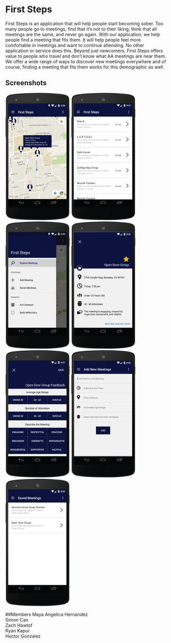 # First Steps
First Steps is an application that will help people start becoming sober. Too many people go to meetings, find that it’s not to their liking, think that all meetings are the same, and never go again. With our application, we help people find a meeting that fits them. It will help people feel more comfortable in meetings and want to continue attending. No other application or service does this. 
Beyond just newcomers, First Steps offers value to people who travel and don’t know what AA meetings are near them. We offer a wide range of ways to discover new meetings everywhere and of course, finding a meeting that fits them works for this demographic as well.

## Screenshots

<img src="screenshots/discover1.png" height="400" alt="Screenshot"/>
<img src="screenshots/discover2.png" height="400" alt="Screenshot"/>
<img src="screenshots/discovery3.png" height="400" alt="Screenshot"/>
<img src="screenshots/context1.png" height="400" alt="Screenshot"/>
<img src="screenshots/context2.png" height="400" alt="Screenshot"/>
<img src="screenshots/save1.png" height="400" alt="Screenshot"/>
<img src="screenshots/save2.png" height="400" alt="Screenshot"/>


##Members
Maya Angelica Hernandez <br />
Simon Cao <br />
Zach Hawtof <br />
Ryan Kapur <br />
Hector Gonzalez
